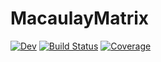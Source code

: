 # MacaulayMatrix

[![Dev](https://img.shields.io/badge/docs-dev-blue.svg)](https://juliaalgebra.github.io/MacaulayMatrix.jl/dev)
[![Build Status](https://github.com/JuliaAlgebra/MacaulayMatrix.jl/workflows/CI/badge.svg?branch=main)](https://github.com/JuliaAlgebra/MacaulayMatrix.jl/actions?query=workflow%3ACI)
[![Coverage](http://codecov.io/github/JuliaAlgebra/MacaulayMatrix.jl/coverage.svg?branch=main)](http://codecov.io/github/JuliaAlgebra/MacaulayMatrix.jl?branch=main
)
